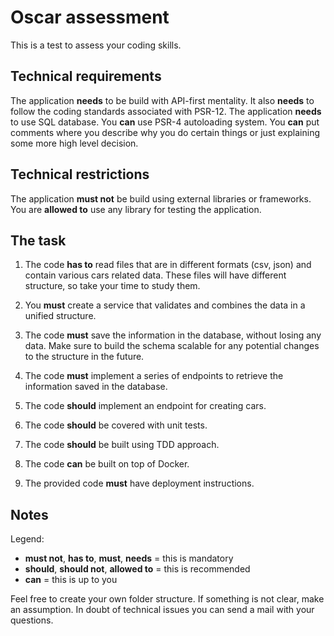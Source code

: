 # Oscar assessment
This is a test to assess your coding skills.

## Technical requirements
The application **needs** to be build with API-first mentality.
It also **needs** to follow the coding standards associated with PSR-12.
The application **needs** to use SQL database.
You **can** use PSR-4 autoloading system.
You **can** put comments where you describe why you do certain things or just explaining some more high level decision.

## Technical restrictions
The application **must not** be build using external libraries or frameworks.
You are **allowed to** use any library for testing the application.

## The task
1. The code **has to** read files that are in different formats (csv, json) and contain various cars related data.
These files will have different structure, so take your time to study them.

2. You **must** create a service that validates and combines the data in a unified structure.

3. The code **must** save the information in the database, without losing any data.
Make sure to build the schema scalable for any potential changes to the structure in the future.

3. The code **must** implement a series of endpoints to retrieve the information saved in the database.

4. The code **should** implement an endpoint for creating cars.

5. The code **should** be covered with unit tests.

6. The code **should** be built using TDD approach.

7. The code **can** be built on top of Docker.

8. The provided code **must** have deployment instructions.

## Notes
Legend:
- **must not**, **has to**, **must**, **needs** = this is mandatory
- **should**, **should not**, **allowed to** = this is recommended
- **can** = this is up to you

Feel free to create your own folder structure.
If something is not clear, make an assumption.
In doubt of technical issues you can send a mail with your questions.
